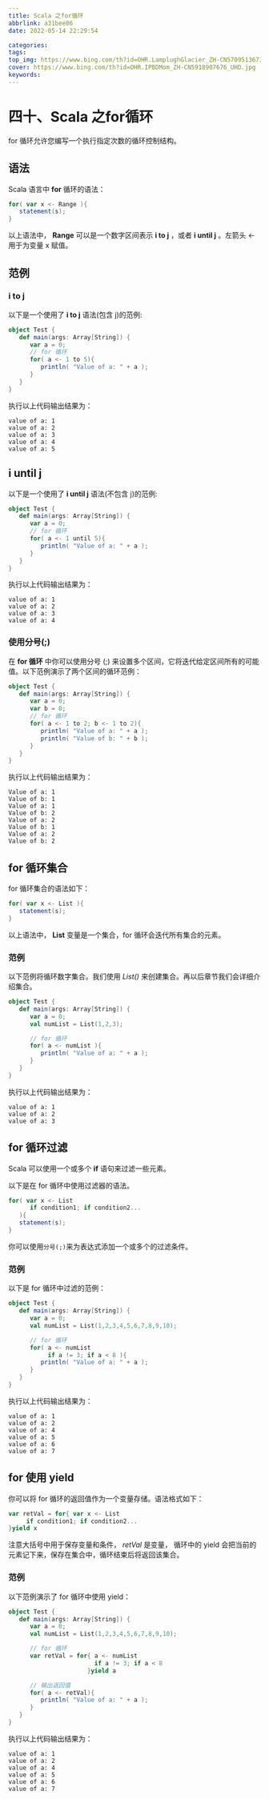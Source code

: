 ```yaml
---
title: Scala 之for循环
abbrlink: a31bee86
date: 2022-05-14 22:29:54

categories:
tags:
top_img: https://www.bing.com/th?id=OHR.LamplughGlacier_ZH-CN5709513673_UHD.jpg
cover: https://www.bing.com/th?id=OHR.IPBDMom_ZH-CN5918907676_UHD.jpg
keywords:  
---
```

# 四十、Scala 之for循环

for 循环允许您编写一个执行指定次数的循环控制结构。

## 语法

Scala 语言中 **for** 循环的语法：

```scala
for( var x <- Range ){
   statement(s);
}
```

以上语法中， **Range** 可以是一个数字区间表示 **i to j** ，或者 **i until j** 。左箭头 <- 用于为变量 x 赋值。

## 范例

### **i to j**

以下是一个使用了 **i to j** 语法(包含 j)的范例:

```scala
object Test {
   def main(args: Array[String]) {
      var a = 0;
      // for 循环
      for( a <- 1 to 5){
         println( "Value of a: " + a );
      }
   }
}
```

执行以上代码输出结果为：

```
value of a: 1
value of a: 2
value of a: 3
value of a: 4
value of a: 5
```

## **i until j**

以下是一个使用了 **i until j** 语法(不包含 j)的范例:

```scala
object Test {
   def main(args: Array[String]) {
      var a = 0;
      // for 循环
      for( a <- 1 until 5){
         println( "Value of a: " + a );
      }
   }
}
```

执行以上代码输出结果为：

```
value of a: 1
value of a: 2
value of a: 3
value of a: 4
```

### **使用分号(;)**

在 **for 循环** 中你可以使用分号 (;) 来设置多个区间，它将迭代给定区间所有的可能值。以下范例演示了两个区间的循环范例：

```scala
object Test {
   def main(args: Array[String]) {
      var a = 0;
      var b = 0;
      // for 循环
      for( a <- 1 to 2; b <- 1 to 2){
         println( "Value of a: " + a );
         println( "Value of b: " + b );
      }
   }
}
```

执行以上代码输出结果为：

```
Value of a: 1
Value of b: 1
Value of a: 1
Value of b: 2
Value of a: 2
Value of b: 1
Value of a: 2
Value of b: 2
```

## for 循环集合

for 循环集合的语法如下：

```scala
for( var x <- List ){
   statement(s);
}
```

以上语法中， **List** 变量是一个集合，for 循环会迭代所有集合的元素。

### 范例

以下范例将循环数字集合。我们使用 *List()* 来创建集合。再以后章节我们会详细介绍集合。

```scala
object Test {
   def main(args: Array[String]) {
      var a = 0;
      val numList = List(1,2,3);

      // for 循环
      for( a <- numList ){
         println( "Value of a: " + a );
      }
   }
}
```

执行以上代码输出结果为：

```
value of a: 1
value of a: 2
value of a: 3
```

## for 循环过滤

Scala 可以使用一个或多个 **if** 语句来过滤一些元素。

以下是在 for 循环中使用过滤器的语法。

```scala
for( var x <- List
      if condition1; if condition2...
   ){
   statement(s);
}
```

你可以使用`分号(;)`来为表达式添加一个或多个的过滤条件。

### 范例

以下是 for 循环中过滤的范例：

```scala
object Test {
   def main(args: Array[String]) {
      var a = 0;
      val numList = List(1,2,3,4,5,6,7,8,9,10);

      // for 循环
      for( a <- numList
           if a != 3; if a < 8 ){
         println( "Value of a: " + a );
      }
   }
}
```

执行以上代码输出结果为：

```
value of a: 1
value of a: 2
value of a: 4
value of a: 5
value of a: 6
value of a: 7
```

## for 使用 yield

你可以将 for 循环的返回值作为一个变量存储。语法格式如下：

```scala
var retVal = for{ var x <- List
     if condition1; if condition2...
}yield x
```

注意大括号中用于保存变量和条件， *retVal* 是变量， 循环中的 yield 会把当前的元素记下来，保存在集合中，循环结束后将返回该集合。

### 范例

以下范例演示了 for 循环中使用 yield：

```scala
object Test {
   def main(args: Array[String]) {
      var a = 0;
      val numList = List(1,2,3,4,5,6,7,8,9,10);

      // for 循环
      var retVal = for{ a <- numList 
                        if a != 3; if a < 8
                      }yield a

      // 输出返回值
      for( a <- retVal){
         println( "Value of a: " + a );
      }
   }
}
```

执行以上代码输出结果为：

```
value of a: 1
value of a: 2
value of a: 4
value of a: 5
value of a: 6
value of a: 7
```